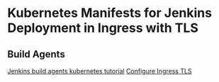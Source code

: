 # Kubernetes Manifests for Jenkins Deployment in Ingress with TLS

## Build Agents

[Jenkins build agents kubernetes tutorial](https://devopscube.com/jenkins-build-agents-kubernetes/)
[Configure Ingress TLS](https://devopscube.com/configure-ingress-tls-kubernetes/)